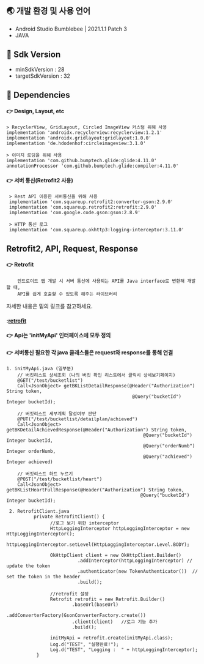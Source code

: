 ## :earth_asia: 개발 환경 및 사용 언어
- Android Studio Bumblebee | 2021.1.1 Patch 3
- JAVA



## :iphone: Sdk Version
- minSdkVersion : 28
- targetSdkVersion : 32



## :wrench: Dependencies
#### :point_right: Design, Layout, etc
    > RecyclerView, GridLayout, Circled ImageView 커스텀 위해 사용
    implementation 'androidx.recyclerview:recyclerview:1.2.1'
    implementation 'androidx.gridlayout:gridlayout:1.0.0'
    implementation 'de.hdodenhof:circleimageview:3.1.0'
    
    > 이미지 로딩을 위해 사용
    implementation 'com.github.bumptech.glide:glide:4.11.0'
    annotationProcessor 'com.github.bumptech.glide:compiler:4.11.0'

#### :point_right: 서버 통신(Retrofit2 사용)
     > Rest API 이용한 서버통신을 위해 사용
     implementation 'com.squareup.retrofit2:converter-gson:2.9.0'
     implementation 'com.squareup.retrofit2:retrofit:2.9.0'
     implementation 'com.google.code.gson:gson:2.8.9'

     > HTTP 통신 로그
     implementation 'com.squareup.okhttp3:logging-interceptor:3.11.0'
     
     
## Retrofit2, API, Request, Response
   #### :point_right: Retrofit
        안드로이드 앱 개발 시 서버 통신에 사용되는 API를 Java interface로 변환해 개발할 때,
        API를 쉽게 호출할 수 있도록 해주는 라이브러리
   
   자세한 내용은 밑의 링크를 참고하세요.
   #### :[retrofit](https://square.github.io/retrofit/) 
           
   #### :point_right: Api는 'initMyApi' 인터페이스에 모두 정의
   #### :point_right: 서버통신 필요한 각 java 클래스들은 request와 response를 통해 연결
   
    1. initMyApi.java (일부분)
        // 버킷리스트 상세조회 (나의 버킷 확인 리스트에서 클릭시 상세보기페이지)
        @GET("/test/bucketlist")
        Call<JsonObject> getBKListDetailResponse(@Header("Authorization") String token,
                                                  @Query("bucketId") Integer bucketId);

        // 버킷리스트 세부계획 달성여부 판단
        @PUT("/test/bucketlist/detailplan/achieved")
        Call<JsonObject> getBKDetailAchievedResponse(@Header("Authorization") String token,
                                                      @Query("bucketId") Integer bucketId,
                                                      @Query("orderNumb") Integer orderNumb,
                                                      @Query("achieved") Integer achieved)

        // 버킷리스트 하트 누르기
        @POST("/test/bucketlist/heart")
        Call<JsonObject> getBKListHeartFullResponse(@Header("Authorization") String token,
                                                     @Query("bucketId") Integer bucketId);
                                                     
     2. RetrofitClient.java
              private RetrofitClient() {
                    //로그 보기 위한 interceptor
                    HttpLoggingInterceptor httpLoggingInterceptor = new HttpLoggingInterceptor();
                    httpLoggingInterceptor.setLevel(HttpLoggingInterceptor.Level.BODY);

                    OkHttpClient client = new OkHttpClient.Builder()
                              .addInterceptor(httpLoggingInterceptor) // update the token
                              .authenticator(new TokenAuthenticator())  // set the token in the header
                              .build();

                    //retrofit 설정
                    Retrofit retrofit = new Retrofit.Builder()
                            .baseUrl(baseUrl)
                            .addConverterFactory(GsonConverterFactory.create())
                            .client(client)   //로그 기능 추가
                            .build();

                    initMyApi = retrofit.create(initMyApi.class);
                    Log.d("TEST", "실행완료!");
                    Log.d("TEST", "Logging :  " + httpLoggingInterceptor);
               }
               
               
